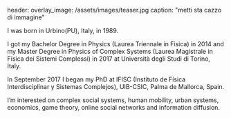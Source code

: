 header:
  overlay_image: /assets/images/teaser.jpg
  caption: "metti sta cazzo di immagine"

I was born in Urbino(PU), Italy, in 1989.

I got my Bachelor Degree in Physics (Laurea Triennale in Fisica) in 2014 and my Master Degree in Physics of Complex Systems (Laurea Magistrale in Fisica dei Sistemi Complessi) in 2017 at Università degli Studi di Torino, Italy.

In September 2017 I began my PhD at IFISC (Instituto de Física Interdisciplinar y Sistemas Complejos), UIB-CSIC, Palma de Mallorca, Spain.

I’m interested on complex social systems, human mobility, urban systems, economics, game theory, online social networks and information diffusion.
